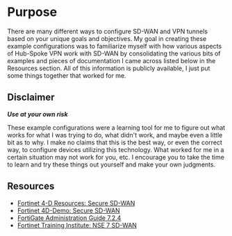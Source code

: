 # Purpose

There are many different ways to configure SD-WAN and VPN tunnels based on your unique goals and objectives. My goal in creating these example configurations was to familiarize myself with how various aspects of Hub-Spoke VPN work with SD-WAN by consolidating the various bits of examples and pieces of documentation I came across listed below in the Resources section. All of this information is publicly available, I just put some things together that worked for me.

## Disclaimer

__*Use at your own risk*__

These example configurations were a learning tool for me to figure out what works for what I was trying to do, what didn't work, and maybe even a little bit as to why. I make no claims that this is the best way, or even the correct way, to configure devices utilizing this technology. What worked for me in a certain situation may not work for you, etc. I encourage you to take the time to learn and try these things out yourself and make your own judgments.

## Resources

* [Fortinet 4-D Resources: Secure SD-WAN](https://docs.fortinet.com/4d-resources/SD-WAN)
* [Fortinet 4D-Demo: Secure SD-WAN](https://github.com/fortinet/4D-Demo/tree/main/4D-SDWAN)
* [FortiGate Administration Guide 7.2.4](https://docs.fortinet.com/document/fortigate/7.2.4/administration-guide/954635/getting-started)
* [Fortinet Training Institute: NSE 7 SD-WAN](https://training.fortinet.com/local/staticpage/view.php?page=library_sd-wan)